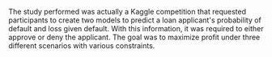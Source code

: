 The study performed was actually a Kaggle competition that requested participants to create two models to predict a loan applicant's probability of default and loss given default. With this information, it was required to either approve or deny the applicant. The goal was to maximize profit under three different scenarios with various constraints. 
